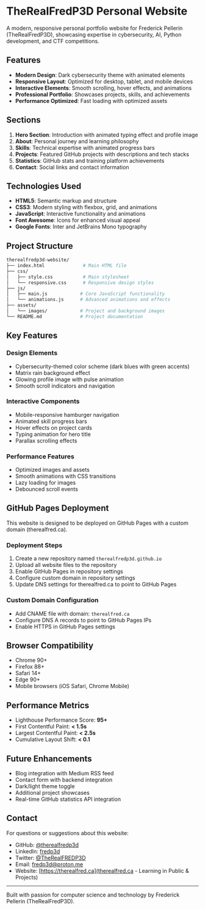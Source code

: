 # TheRealFredP3D Personal Website

A modern, responsive personal portfolio website for Frederick Pellerin (TheRealFredP3D), showcasing expertise in cybersecurity, AI, Python development, and CTF competitions.

## Features

- **Modern Design**: Dark cybersecurity theme with animated elements
- **Responsive Layout**: Optimized for desktop, tablet, and mobile devices
- **Interactive Elements**: Smooth scrolling, hover effects, and animations
- **Professional Portfolio**: Showcases projects, skills, and achievements
- **Performance Optimized**: Fast loading with optimized assets

## Sections

1. **Hero Section**: Introduction with animated typing effect and profile image
2. **About**: Personal journey and learning philosophy
3. **Skills**: Technical expertise with animated progress bars
4. **Projects**: Featured GitHub projects with descriptions and tech stacks
5. **Statistics**: GitHub stats and training platform achievements
6. **Contact**: Social links and contact information

## Technologies Used

- **HTML5**: Semantic markup and structure
- **CSS3**: Modern styling with flexbox, grid, and animations
- **JavaScript**: Interactive functionality and animations
- **Font Awesome**: Icons for enhanced visual appeal
- **Google Fonts**: Inter and JetBrains Mono typography

## Project Structure

```sh
therealfredp3d-website/
├── index.html              # Main HTML file
├── css/
│   ├── style.css           # Main stylesheet
│   └── responsive.css      # Responsive design styles
├── js/
│   ├── main.js            # Core JavaScript functionality
│   └── animations.js      # Advanced animations and effects
├── assets/
│   └── images/            # Project and background images
└── README.md              # Project documentation
```

## Key Features

### Design Elements

- Cybersecurity-themed color scheme (dark blues with green accents)
- Matrix rain background effect
- Glowing profile image with pulse animation
- Smooth scroll indicators and navigation

### Interactive Components

- Mobile-responsive hamburger navigation
- Animated skill progress bars
- Hover effects on project cards
- Typing animation for hero title
- Parallax scrolling effects

### Performance Features

- Optimized images and assets
- Smooth animations with CSS transitions
- Lazy loading for images
- Debounced scroll events

## GitHub Pages Deployment

This website is designed to be deployed on GitHub Pages with a custom domain (therealfred.ca).

### Deployment Steps

1. Create a new repository named `therealfredp3d.github.io`
2. Upload all website files to the repository
3. Enable GitHub Pages in repository settings
4. Configure custom domain in repository settings
5. Update DNS settings for therealfred.ca to point to GitHub Pages

### Custom Domain Configuration

- Add CNAME file with domain: `therealfred.ca`
- Configure DNS A records to point to GitHub Pages IPs
- Enable HTTPS in GitHub Pages settings

## Browser Compatibility

- Chrome 90+
- Firefox 88+
- Safari 14+
- Edge 90+
- Mobile browsers (iOS Safari, Chrome Mobile)

## Performance Metrics

- Lighthouse Performance Score: **95+**
- First Contentful Paint: **< 1.5s**
- Largest Contentful Paint: **< 2.5s**
- Cumulative Layout Shift: **< 0.1**

## Future Enhancements

- Blog integration with Medium RSS feed
- Contact form with backend integration
- Dark/light theme toggle
- Additional project showcases
- Real-time GitHub statistics API integration

## Contact

For questions or suggestions about this website:

- GitHub: [@therealfredp3d](https://github.com/therealfredp3d)
- LinkedIn: [fredp3d](https://linkedin.com/in/fredp3d)
- Twitter: [@TheRealFREDP3D](https://twitter.com/TheRealFREDP3D)
- Email: [fredp3d@proton.me](mailto:fredp3d@proton.me)
- Website: [https://therealfred.ca](therealfred.ca - Learning in Public & Projects)
  
---

Built with passion for computer science and technology by Frederick Pellerin (TheRealFredP3D).
